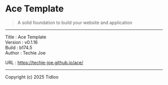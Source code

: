 # Ace Template
> A solid foundation to build your website and application
---

Title    : Ace Template  
Version  : v0.1.16  
Build    : b174.5  
Author   : Techie Joe  

URL      : https://techie-joe.github.io/ace/  

---

Copyright (c) 2025 Tidloo